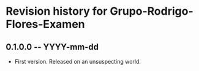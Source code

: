 # Revision history for Grupo-Rodrigo-Flores-Examen

## 0.1.0.0 -- YYYY-mm-dd

* First version. Released on an unsuspecting world.
